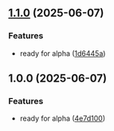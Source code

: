 ## [1.1.0](https://github.com/cqvo/wumbo-skeleton-ui/compare/v1.0.0...v1.1.0) (2025-06-07)

### Features

* ready for alpha ([1d6445a](https://github.com/cqvo/wumbo-skeleton-ui/commit/1d6445a692dea0f1fe61154189fc7dbbeb6e1799))

## 1.0.0 (2025-06-07)

### Features

* ready for alpha ([4e7d100](https://github.com/cqvo/wumbo-skeleton-ui/commit/4e7d100294a743935bf98e278b9d4310f302e6c9))

